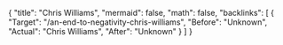 {
	"title": "Chris Williams",
	"mermaid": false,
	"math": false,
	"backlinks": [
		{
			"Target": "/an-end-to-negativity-chris-williams",
			"Before": "Unknown",
			"Actual": "Chris Williams",
			"After": "Unknown"
		}
	]
}


